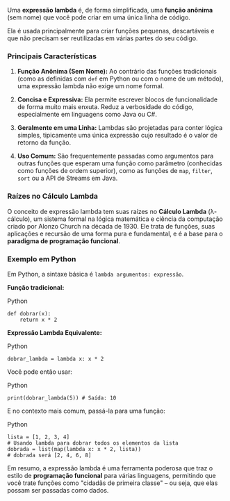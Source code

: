 Uma **expressão lambda** é, de forma simplificada, uma **função anônima** (sem nome) que você pode criar em uma única linha de código.

Ela é usada principalmente para criar funções pequenas, descartáveis e que não precisam ser reutilizadas em várias partes do seu código.

### Principais Características

1. **Função Anônima (Sem Nome):** Ao contrário das funções tradicionais (como as definidas com `def` em Python ou com o nome de um método), uma expressão lambda não exige um nome formal.
    
2. **Concisa e Expressiva:** Ela permite escrever blocos de funcionalidade de forma muito mais enxuta. Reduz a verbosidade do código, especialmente em linguagens como Java ou C#.
    
3. **Geralmente em uma Linha:** Lambdas são projetadas para conter lógica simples, tipicamente uma única expressão cujo resultado é o valor de retorno da função.
    
4. **Uso Comum:** São frequentemente passadas como argumentos para outras funções que esperam uma função como parâmetro (conhecidas como funções de ordem superior), como as funções de `map`, `filter`, `sort` ou a API de Streams em Java.
    

### Raízes no Cálculo Lambda

O conceito de expressão lambda tem suas raízes no **Cálculo Lambda** (λ-cálculo), um sistema formal na lógica matemática e ciência da computação criado por Alonzo Church na década de 1930. Ele trata de funções, suas aplicações e recursão de uma forma pura e fundamental, e é a base para o **paradigma de programação funcional**.

### Exemplo em Python

Em Python, a sintaxe básica é `lambda argumentos: expressão`.

**Função tradicional:**

Python

```
def dobrar(x):
    return x * 2
```

**Expressão Lambda Equivalente:**

Python

```
dobrar_lambda = lambda x: x * 2
```

Você pode então usar:

Python

```
print(dobrar_lambda(5)) # Saída: 10
```

E no contexto mais comum, passá-la para uma função:

Python

```
lista = [1, 2, 3, 4]
# Usando lambda para dobrar todos os elementos da lista
dobrada = list(map(lambda x: x * 2, lista)) 
# dobrada será [2, 4, 6, 8]
```

Em resumo, a expressão lambda é uma ferramenta poderosa que traz o estilo de **programação funcional** para várias linguagens, permitindo que você trate funções como "cidadãs de primeira classe" – ou seja, que elas possam ser passadas como dados.